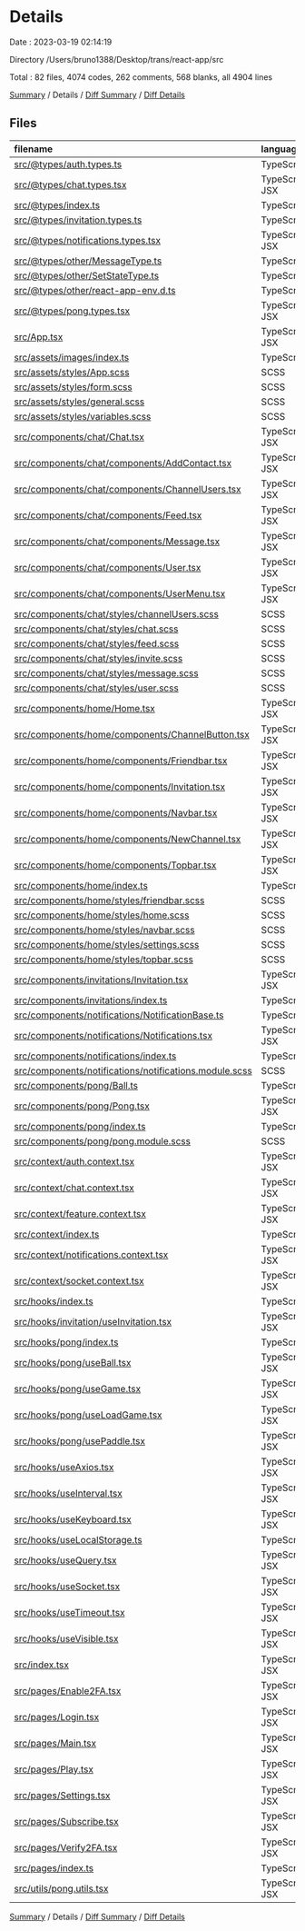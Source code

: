 # Details

Date : 2023-03-19 02:14:19

Directory /Users/bruno1388/Desktop/trans/react-app/src

Total : 82 files,  4074 codes, 262 comments, 568 blanks, all 4904 lines

[Summary](results.md) / Details / [Diff Summary](diff.md) / [Diff Details](diff-details.md)

## Files
| filename | language | code | comment | blank | total |
| :--- | :--- | ---: | ---: | ---: | ---: |
| [src/@types/auth.types.ts](/src/@types/auth.types.ts) | TypeScript | 26 | 28 | 13 | 67 |
| [src/@types/chat.types.tsx](/src/@types/chat.types.tsx) | TypeScript JSX | 40 | 0 | 8 | 48 |
| [src/@types/index.ts](/src/@types/index.ts) | TypeScript | 7 | 0 | 1 | 8 |
| [src/@types/invitation.types.ts](/src/@types/invitation.types.ts) | TypeScript | 40 | 0 | 9 | 49 |
| [src/@types/notifications.types.tsx](/src/@types/notifications.types.tsx) | TypeScript JSX | 37 | 2 | 13 | 52 |
| [src/@types/other/MessageType.ts](/src/@types/other/MessageType.ts) | TypeScript | 5 | 0 | 1 | 6 |
| [src/@types/other/SetStateType.ts](/src/@types/other/SetStateType.ts) | TypeScript | 2 | 0 | 2 | 4 |
| [src/@types/other/react-app-env.d.ts](/src/@types/other/react-app-env.d.ts) | TypeScript | 0 | 1 | 1 | 2 |
| [src/@types/pong.types.tsx](/src/@types/pong.types.tsx) | TypeScript JSX | 67 | 0 | 13 | 80 |
| [src/App.tsx](/src/App.tsx) | TypeScript JSX | 41 | 23 | 6 | 70 |
| [src/assets/images/index.ts](/src/assets/images/index.ts) | TypeScript | 16 | 0 | 1 | 17 |
| [src/assets/styles/App.scss](/src/assets/styles/App.scss) | SCSS | 21 | 2 | 6 | 29 |
| [src/assets/styles/form.scss](/src/assets/styles/form.scss) | SCSS | 119 | 4 | 14 | 137 |
| [src/assets/styles/general.scss](/src/assets/styles/general.scss) | SCSS | 15 | 3 | 1 | 19 |
| [src/assets/styles/variables.scss](/src/assets/styles/variables.scss) | SCSS | 31 | 2 | 7 | 40 |
| [src/components/chat/Chat.tsx](/src/components/chat/Chat.tsx) | TypeScript JSX | 11 | 0 | 2 | 13 |
| [src/components/chat/components/AddContact.tsx](/src/components/chat/components/AddContact.tsx) | TypeScript JSX | 74 | 0 | 6 | 80 |
| [src/components/chat/components/ChannelUsers.tsx](/src/components/chat/components/ChannelUsers.tsx) | TypeScript JSX | 81 | 1 | 4 | 86 |
| [src/components/chat/components/Feed.tsx](/src/components/chat/components/Feed.tsx) | TypeScript JSX | 82 | 0 | 8 | 90 |
| [src/components/chat/components/Message.tsx](/src/components/chat/components/Message.tsx) | TypeScript JSX | 32 | 0 | 4 | 36 |
| [src/components/chat/components/User.tsx](/src/components/chat/components/User.tsx) | TypeScript JSX | 52 | 1 | 4 | 57 |
| [src/components/chat/components/UserMenu.tsx](/src/components/chat/components/UserMenu.tsx) | TypeScript JSX | 130 | 0 | 8 | 138 |
| [src/components/chat/styles/channelUsers.scss](/src/components/chat/styles/channelUsers.scss) | SCSS | 43 | 1 | 3 | 47 |
| [src/components/chat/styles/chat.scss](/src/components/chat/styles/chat.scss) | SCSS | 10 | 0 | 2 | 12 |
| [src/components/chat/styles/feed.scss](/src/components/chat/styles/feed.scss) | SCSS | 67 | 1 | 4 | 72 |
| [src/components/chat/styles/invite.scss](/src/components/chat/styles/invite.scss) | SCSS | 51 | 0 | 2 | 53 |
| [src/components/chat/styles/message.scss](/src/components/chat/styles/message.scss) | SCSS | 53 | 0 | 7 | 60 |
| [src/components/chat/styles/user.scss](/src/components/chat/styles/user.scss) | SCSS | 105 | 1 | 10 | 116 |
| [src/components/home/Home.tsx](/src/components/home/Home.tsx) | TypeScript JSX | 50 | 2 | 6 | 58 |
| [src/components/home/components/ChannelButton.tsx](/src/components/home/components/ChannelButton.tsx) | TypeScript JSX | 15 | 0 | 2 | 17 |
| [src/components/home/components/Friendbar.tsx](/src/components/home/components/Friendbar.tsx) | TypeScript JSX | 50 | 0 | 6 | 56 |
| [src/components/home/components/Invitation.tsx](/src/components/home/components/Invitation.tsx) | TypeScript JSX | 83 | 1 | 8 | 92 |
| [src/components/home/components/Navbar.tsx](/src/components/home/components/Navbar.tsx) | TypeScript JSX | 122 | 0 | 10 | 132 |
| [src/components/home/components/NewChannel.tsx](/src/components/home/components/NewChannel.tsx) | TypeScript JSX | 87 | 0 | 6 | 93 |
| [src/components/home/components/Topbar.tsx](/src/components/home/components/Topbar.tsx) | TypeScript JSX | 76 | 7 | 7 | 90 |
| [src/components/home/index.ts](/src/components/home/index.ts) | TypeScript | 4 | 0 | 1 | 5 |
| [src/components/home/styles/friendbar.scss](/src/components/home/styles/friendbar.scss) | SCSS | 33 | 1 | 3 | 37 |
| [src/components/home/styles/home.scss](/src/components/home/styles/home.scss) | SCSS | 77 | 0 | 12 | 89 |
| [src/components/home/styles/navbar.scss](/src/components/home/styles/navbar.scss) | SCSS | 92 | 0 | 9 | 101 |
| [src/components/home/styles/settings.scss](/src/components/home/styles/settings.scss) | SCSS | 9 | 0 | 1 | 10 |
| [src/components/home/styles/topbar.scss](/src/components/home/styles/topbar.scss) | SCSS | 113 | 3 | 16 | 132 |
| [src/components/invitations/Invitation.tsx](/src/components/invitations/Invitation.tsx) | TypeScript JSX | 112 | 6 | 17 | 135 |
| [src/components/invitations/index.ts](/src/components/invitations/index.ts) | TypeScript | 1 | 0 | 1 | 2 |
| [src/components/notifications/NotificationBase.ts](/src/components/notifications/NotificationBase.ts) | TypeScript | 29 | 0 | 3 | 32 |
| [src/components/notifications/Notifications.tsx](/src/components/notifications/Notifications.tsx) | TypeScript JSX | 60 | 0 | 9 | 69 |
| [src/components/notifications/index.ts](/src/components/notifications/index.ts) | TypeScript | 2 | 0 | 1 | 3 |
| [src/components/notifications/notifications.module.scss](/src/components/notifications/notifications.module.scss) | SCSS | 57 | 0 | 9 | 66 |
| [src/components/pong/Ball.ts](/src/components/pong/Ball.ts) | TypeScript | 120 | 0 | 20 | 140 |
| [src/components/pong/Pong.tsx](/src/components/pong/Pong.tsx) | TypeScript JSX | 91 | 0 | 14 | 105 |
| [src/components/pong/index.ts](/src/components/pong/index.ts) | TypeScript | 2 | 0 | 1 | 3 |
| [src/components/pong/pong.module.scss](/src/components/pong/pong.module.scss) | SCSS | 29 | 25 | 5 | 59 |
| [src/context/auth.context.tsx](/src/context/auth.context.tsx) | TypeScript JSX | 51 | 0 | 10 | 61 |
| [src/context/chat.context.tsx](/src/context/chat.context.tsx) | TypeScript JSX | 52 | 1 | 12 | 65 |
| [src/context/feature.context.tsx](/src/context/feature.context.tsx) | TypeScript JSX | 32 | 0 | 9 | 41 |
| [src/context/index.ts](/src/context/index.ts) | TypeScript | 5 | 0 | 1 | 6 |
| [src/context/notifications.context.tsx](/src/context/notifications.context.tsx) | TypeScript JSX | 81 | 1 | 12 | 94 |
| [src/context/socket.context.tsx](/src/context/socket.context.tsx) | TypeScript JSX | 13 | 0 | 6 | 19 |
| [src/hooks/index.ts](/src/hooks/index.ts) | TypeScript | 8 | 0 | 0 | 8 |
| [src/hooks/invitation/useInvitation.tsx](/src/hooks/invitation/useInvitation.tsx) | TypeScript JSX | 154 | 4 | 17 | 175 |
| [src/hooks/pong/index.ts](/src/hooks/pong/index.ts) | TypeScript | 4 | 0 | 1 | 5 |
| [src/hooks/pong/useBall.tsx](/src/hooks/pong/useBall.tsx) | TypeScript JSX | 70 | 3 | 11 | 84 |
| [src/hooks/pong/useGame.tsx](/src/hooks/pong/useGame.tsx) | TypeScript JSX | 59 | 4 | 10 | 73 |
| [src/hooks/pong/useLoadGame.tsx](/src/hooks/pong/useLoadGame.tsx) | TypeScript JSX | 39 | 1 | 7 | 47 |
| [src/hooks/pong/usePaddle.tsx](/src/hooks/pong/usePaddle.tsx) | TypeScript JSX | 68 | 3 | 12 | 83 |
| [src/hooks/useAxios.tsx](/src/hooks/useAxios.tsx) | TypeScript JSX | 31 | 0 | 7 | 38 |
| [src/hooks/useInterval.tsx](/src/hooks/useInterval.tsx) | TypeScript JSX | 16 | 2 | 4 | 22 |
| [src/hooks/useKeyboard.tsx](/src/hooks/useKeyboard.tsx) | TypeScript JSX | 24 | 10 | 7 | 41 |
| [src/hooks/useLocalStorage.ts](/src/hooks/useLocalStorage.ts) | TypeScript | 19 | 0 | 6 | 25 |
| [src/hooks/useQuery.tsx](/src/hooks/useQuery.tsx) | TypeScript JSX | 15 | 3 | 3 | 21 |
| [src/hooks/useSocket.tsx](/src/hooks/useSocket.tsx) | TypeScript JSX | 16 | 0 | 5 | 21 |
| [src/hooks/useTimeout.tsx](/src/hooks/useTimeout.tsx) | TypeScript JSX | 16 | 0 | 4 | 20 |
| [src/hooks/useVisible.tsx](/src/hooks/useVisible.tsx) | TypeScript JSX | 15 | 0 | 6 | 21 |
| [src/index.tsx](/src/index.tsx) | TypeScript JSX | 24 | 0 | 3 | 27 |
| [src/pages/Enable2FA.tsx](/src/pages/Enable2FA.tsx) | TypeScript JSX | 82 | 110 | 16 | 208 |
| [src/pages/Login.tsx](/src/pages/Login.tsx) | TypeScript JSX | 87 | 1 | 12 | 100 |
| [src/pages/Main.tsx](/src/pages/Main.tsx) | TypeScript JSX | 52 | 3 | 8 | 63 |
| [src/pages/Play.tsx](/src/pages/Play.tsx) | TypeScript JSX | 92 | 0 | 8 | 100 |
| [src/pages/Settings.tsx](/src/pages/Settings.tsx) | TypeScript JSX | 191 | 1 | 18 | 210 |
| [src/pages/Subscribe.tsx](/src/pages/Subscribe.tsx) | TypeScript JSX | 101 | 0 | 12 | 113 |
| [src/pages/Verify2FA.tsx](/src/pages/Verify2FA.tsx) | TypeScript JSX | 54 | 0 | 10 | 64 |
| [src/pages/index.ts](/src/pages/index.ts) | TypeScript | 7 | 0 | 1 | 8 |
| [src/utils/pong.utils.tsx](/src/utils/pong.utils.tsx) | TypeScript JSX | 24 | 0 | 3 | 27 |

[Summary](results.md) / Details / [Diff Summary](diff.md) / [Diff Details](diff-details.md)